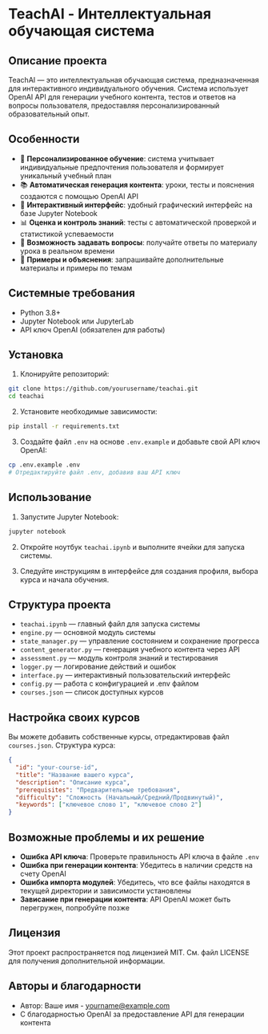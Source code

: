 # TeachAI - Интеллектуальная обучающая система

## Описание проекта

TeachAI — это интеллектуальная обучающая система, предназначенная для интерактивного индивидуального обучения. Система использует OpenAI API для генерации учебного контента, тестов и ответов на вопросы пользователя, предоставляя персонализированный образовательный опыт.

## Особенности

- 🎯 **Персонализированное обучение**: система учитывает индивидуальные предпочтения пользователя и формирует уникальный учебный план
- 📚 **Автоматическая генерация контента**: уроки, тесты и пояснения создаются с помощью OpenAI API
- 🔄 **Интерактивный интерфейс**: удобный графический интерфейс на базе Jupyter Notebook
- 📊 **Оценка и контроль знаний**: тесты с автоматической проверкой и статистикой успеваемости
- 💬 **Возможность задавать вопросы**: получайте ответы по материалу урока в реальном времени
- 🧩 **Примеры и объяснения**: запрашивайте дополнительные материалы и примеры по темам

## Системные требования

- Python 3.8+
- Jupyter Notebook или JupyterLab
- API ключ OpenAI (обязателен для работы)

## Установка

1. Клонируйте репозиторий:
```bash
git clone https://github.com/yourusername/teachai.git
cd teachai
```

2. Установите необходимые зависимости:
```bash
pip install -r requirements.txt
```

3. Создайте файл `.env` на основе `.env.example` и добавьте свой API ключ OpenAI:
```bash
cp .env.example .env
# Отредактируйте файл .env, добавив ваш API ключ
```

## Использование

1. Запустите Jupyter Notebook:
```bash
jupyter notebook
```

2. Откройте ноутбук `teachai.ipynb` и выполните ячейки для запуска системы.

3. Следуйте инструкциям в интерфейсе для создания профиля, выбора курса и начала обучения.

## Структура проекта

- `teachai.ipynb` — главный файл для запуска системы
- `engine.py` — основной модуль системы
- `state_manager.py` — управление состоянием и сохранение прогресса
- `content_generator.py` — генерация учебного контента через API
- `assessment.py` — модуль контроля знаний и тестирования
- `logger.py` — логирование действий и ошибок
- `interface.py` — интерактивный пользовательский интерфейс
- `config.py` — работа с конфигурацией и .env файлом
- `courses.json` — список доступных курсов

## Настройка своих курсов

Вы можете добавить собственные курсы, отредактировав файл `courses.json`. Структура курса:

```json
{
  "id": "your-course-id",
  "title": "Название вашего курса",
  "description": "Описание курса",
  "prerequisites": "Предварительные требования",
  "difficulty": "Сложность (Начальный/Средний/Продвинутый)",
  "keywords": ["ключевое слово 1", "ключевое слово 2"]
}
```

## Возможные проблемы и их решение

- **Ошибка API ключа**: Проверьте правильность API ключа в файле `.env`
- **Ошибка при генерации контента**: Убедитесь в наличии средств на счету OpenAI
- **Ошибка импорта модулей**: Убедитесь, что все файлы находятся в текущей директории и зависимости установлены
- **Зависание при генерации контента**: API OpenAI может быть перегружен, попробуйте позже

## Лицензия

Этот проект распространяется под лицензией MIT. См. файл LICENSE для получения дополнительной информации.

## Авторы и благодарности

- Автор: Ваше имя - yourname@example.com
- С благодарностью OpenAI за предоставление API для генерации контента
